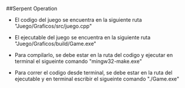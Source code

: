 ##Serpent Operation

  - El codigo del juego se encuentra en la siguiente ruta "Juego/Graficos/src/juego.cpp"
  - El ejecutable del juego se encuentra en la siguiente ruta "Juego/Graficos/build/Game.exe"

  - Para compilarlo, se debe estar en la ruta del codigo y ejecutar en terminal el sigueinte comando "mingw32-make.exe"
  - Para correr el codigo desde terminal, se debe estar en la ruta del ejecutable y en terminal escribir el sigueinte comando "./Game.exe"

